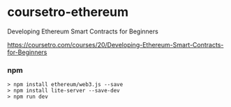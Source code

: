 # coursetro-ethereum
Developing Ethereum Smart Contracts for Beginners 

https://coursetro.com/courses/20/Developing-Ethereum-Smart-Contracts-for-Beginners

### npm
```
> npm install ethereum/web3.js --save
> npm install lite-server --save-dev
> npm run dev
```
